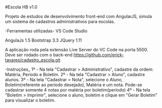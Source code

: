 #Escola HB v1.0

Projeto de estudos de desenvolvimento front-end com AngularJS, simula um sistema de cadastros administrativos para escolas.

-Ferramentas utilizadas-
VS Code Studio

AngulaJs 1.5
Bootstrap 3.3
JQuery 1.11

A aplicação roda pela extensão Live Server do VC Code na porta 5500.
Deve ser rodado com o back-end https://github.com/erick-tavares/cadastro_escola.git

-Instruções_
1º - Na tela "Cadastrar > Administrativo", cadastre da ordem: Matéria, Período e Boletim.
2º - Na tela "Cadastrar > Aluno", cadastre alunos.
3º - Na tela "Cadastrar > Nota", selecione o Aluno, Boletim(referente ao período desejado),
Matéria e um nota. Pode-se cadastrar somente 4 notas por matéria por boletim(período)
4º - Na tela "Boletim > Imprimir", selecione o aluno, boletim e clique em "Gerar Boletim" para visualizar o boletim.


